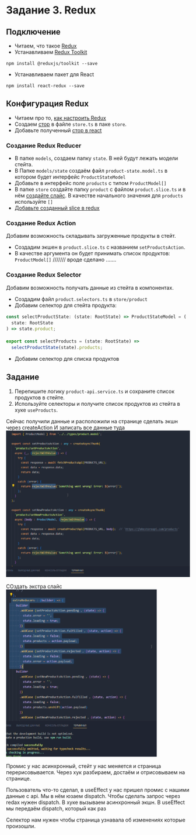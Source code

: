 # Задание 3. Redux

## Подключение

- Читаем, что такое [Redux](https://redux.js.org/introduction/getting-started)
- Устанавливаем [Redux Toolkit](https://redux-toolkit.js.org/introduction/getting-started)

```
npm install @reduxjs/toolkit --save
```

- Устанавливаем пакет для React

```
npm install react-redux --save
```

## Конфигурация Redux

- Читаем про то, [как настроить Redux](https://redux-toolkit.js.org/tutorials/quick-start)
- Создаем [стор](https://redux-toolkit.js.org/tutorials/quick-start#create-a-redux-store) в файле `store.ts` в паке `store`.
- Добавьте полученный [стор в react](https://redux-toolkit.js.org/tutorials/quick-start#provide-the-redux-store-to-react)

### Создание Redux Reducer

- В папке `models`, создаем папку `state`. В ней будут лежать модели стейта.
- В Папке `models/state` создаём файл `product-state.model.ts` в котором будет интерфейс `ProductStateModel`
- Добавьте в интерфейс поле `products` с типом `ProductModel[]`
- В папке `store` создайте папку `product` с файлом `product.slice.ts` и в нём [создайте слайс](https://redux-toolkit.js.org/tutorials/quick-start#create-a-redux-state-slice). В качестве начального значения для `products` используйте `[]`
- [Добавьте созданный slice в redux](https://redux-toolkit.js.org/tutorials/quick-start#add-slice-reducers-to-the-store)

### Создание Redux Action

Добавим возможность складывать загруженные продукты в стейт.

- Создадим экшен в `product.slice.ts` c названием `setProductsAction`.
- В качестве аргумента он будет принимать список продуктов: `ProductModel[]` /////// вроде сделано .......

### Создание Redux Selector

Добавим возможность получать данные из стейта в компонентах.

- Создадим файл `product.selectors.ts` в `store/product`
- Добавим селектор для стейта продукта:

```ts
const selectProductState: (state: RootState) => ProductStateModel = (
  state: RootState
) => state.product;

export const selectProducts = (state: RootState) =>
  selectProductState(state).products;
```

- Добавим селектор для списка продуктов

## Задание

1. Перепишите логику `product-api.service.ts` и сохраните список продуктов в стейте.
2. Используйте селекторы и получите список продуктов из стейта в хуке `useProducts`.

Сейчас получили данные и расположили на странице сделать экшн через createAction И записать все данные туда
![Alt text](image.png)

СОздать экстра слайс
![Alt text](image-1.png)

Промис у нас асинхронный, стейт у нас меняется и страница перерисовывается.
Через хук разбираем, достаём и отрисовываем на странице.

Пользователь что-то сделал, в useEffect у нас пришел промис с нашими данные с api. Мы в нём юзаем dispatch. Чтобы сделать запрос через redax нужен dispatch. В хуке вызываем асинхронный экшн.
В useEffect мы передаём dispatch, который как раз

Селектор нам нужен чтобы страница узнавала об изменениях которые произошли.
